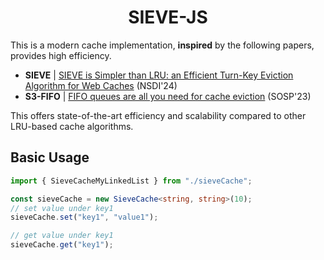 <h1 align="center">SIEVE-JS</h1>

This is a modern cache implementation, **inspired** by the following papers, provides high efficiency.

-   **SIEVE** | [SIEVE is Simpler than LRU: an Efficient Turn-Key Eviction Algorithm for Web Caches](https://junchengyang.com/publication/nsdi24-SIEVE.pdf) (NSDI'24)
-   **S3-FIFO** | [FIFO queues are all you need for cache eviction](https://dl.acm.org/doi/10.1145/3600006.3613147) (SOSP'23)

This offers state-of-the-art efficiency and scalability compared to other LRU-based cache algorithms.

## Basic Usage

```typescript
import { SieveCacheMyLinkedList } from "./sieveCache";

const sieveCache = new SieveCache<string, string>(10);
// set value under key1
sieveCache.set("key1", "value1");

// get value under key1
sieveCache.get("key1");
```
